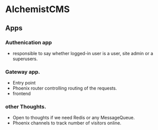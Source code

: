 # AlchemistCMS

## Apps
### Authenication app
- responsible to say whether logged-in user is a user, site admin or a superusers.


### Gateway app.
- Entry point
- Phoenix router controlling routing of the requests.
- frontend


### other Thoughts.
- Open to thoughts if we need Redis or any MessageQueue.
- Phoenix channels to track number of visitors online.
